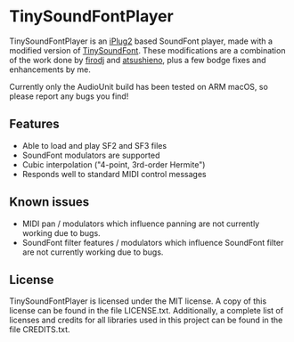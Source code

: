 # TinySoundFontPlayer

TinySoundFontPlayer is an [iPlug2](https://github.com/iPlug2/iPlug2) based SoundFont player, made with a modified version of [TinySoundFont](https://github.com/NeRdTheNed/TinySoundFont/tree/temp). These modifications are a combination of the work done by [firodj](https://github.com/firodj/tsf) and [atsushieno](https://github.com/atsushieno/TinySoundFont/tree/split-render), plus a few bodge fixes and enhancements by me.

Currently only the AudioUnit build has been tested on ARM macOS, so please report any bugs you find!

## Features

- Able to load and play SF2 and SF3 files
- SoundFont modulators are supported
- Cubic interpolation ("4-point, 3rd-order Hermite")
- Responds well to standard MIDI control messages

## Known issues

- MIDI pan / modulators which influence panning are not currently working due to bugs.
- SoundFont filter features / modulators which influence SoundFont filter are not currently working due to bugs.

## License

TinySoundFontPlayer is licensed under the MIT license. A copy of this license can be found in the file LICENSE.txt. Additionally, a complete list of licenses and credits for all libraries used in this project can be found in the file CREDITS.txt.
